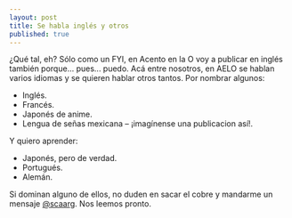 ```yaml
---
layout: post
title: Se habla inglés y otros
published: true
---
```


¿Qué tal, eh? Sólo como un FYI, en Acento en la O voy a publicar en inglés también porque... pues... puedo. Acá entre nosotros, en AELO se hablan varios idiomas y se quieren hablar otros tantos. Por nombrar algunos:

- Inglés.
- Francés.
- Japonés de anime.
- Lengua de señas mexicana &ndash; ¡imagínense una publicacion así!.

Y quiero aprender:

- Japonés, pero de verdad.
- Portugués.
- Alemán.

Si dominan alguno de ellos, no duden en sacar el cobre y mandarme un mensaje [@scaarg](https://www.twitter.com/scaarg). Nos leemos pronto.
